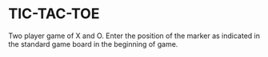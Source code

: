 # TIC-TAC-TOE
Two player game of X and O. Enter the position of the marker as indicated in the standard game board in the beginning of game. 
